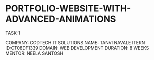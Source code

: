 # PORTFOLIO-WEBSITE-WITH-ADVANCED-ANIMATIONS
TASK-1

COMPANY: CODTECH IT SOLUTIONS
NAME: TANVI NAVALE
ITERN ID:CT08DF1339
DOMAIN: WEB DEVELOPMENT
DURATION: 8 WEEKS
MENTOR: NEELA SANTOSH
